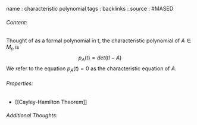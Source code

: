 name : characteristic polynomial
tags : 
backlinks : 
source : #MASED

###### Content:
Thought of as a formal polynomial in t, the characteristic polynomial of $A \in M_n$ is $$p_A(t) = det(tI-A)$$ We refer to the equation $p_A(t)=0$ as the characteristic equation of $A$.

###### Properties:
- [[Cayley-Hamilton Theorem]]

###### Additional Thoughts:
